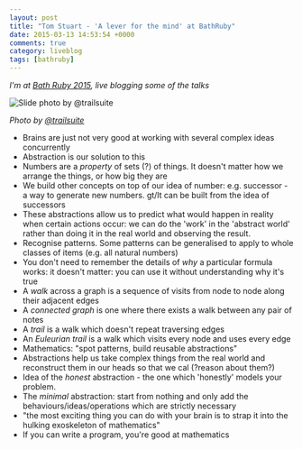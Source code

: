 ```yaml
---
layout: post
title: "Tom Stuart - 'A lever for the mind' at BathRuby"
date: 2015-03-13 14:53:54 +0000
comments: true
category: liveblog
tags: [bathruby]
---
```


_I'm at [Bath Ruby 2015](http://2015.bathruby.org/), live blogging some of the
talks_

![Slide photo by @trailsuite](https://pbs.twimg.com/media/B__KM61WQAAyEr9.jpg:medium)

_Photo by [@trailsuite](https://twitter.com/trailsuite)_

* Brains are just not very good at working with several complex ideas
  concurrently
* Abstraction is our solution to this
* Numbers are a _property_ of sets (?) of things. It doesn't matter how we
  arrange the things, or how big they are
* We build other concepts on top of our idea of number: e.g. successor - a way
  to generate new numbers. gt/lt can be built from the idea of successors
* These abstractions allow us to predict what would happen in reality when
  certain actions occur: we can do the 'work' in the 'abstract world' rather
  than doing it in the real world and observing the result.
* Recognise patterns. Some patterns can be generalised to apply to whole
  classes of items (e.g. all natural numbers)
* You don't need to remember the details of _why_ a particular formula works:
  it doesn't matter: you can use it without understanding why it's true
* A _walk_ across a graph is a sequence of visits from node to node along
  their adjacent edges
* A _connected graph_ is one where there exists a walk between any pair of notes
* A _trail_ is a walk which doesn't repeat traversing edges
* An _Euleurian trail_ is a walk which visits every node and uses every edge
* Mathematics: "spot patterns, build reusable abstractions"
* Abstractions help us take complex things from the real world and reconstruct
  them in our heads so that we cal (?reason about them?)
* Idea of the _honest_ abstraction - the one which 'honestly' models your
  problem.
* The _minimal_ abstraction: start from nothing and only add the
  behaviours/ideas/operations which are strictly necessary
* "the most exciting thing you can do with your brain is to strap it into the
  hulking exoskeleton of mathematics"
* If you can write a program, you're good at mathematics
